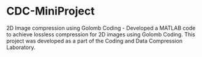 # CDC-MiniProject
2D Image compression using Golomb Coding -
Developed a MATLAB code to achieve lossless compression for 2D images using Golomb Coding. 
This project was developed as a part of the Coding and Data Compression Laboratory.
